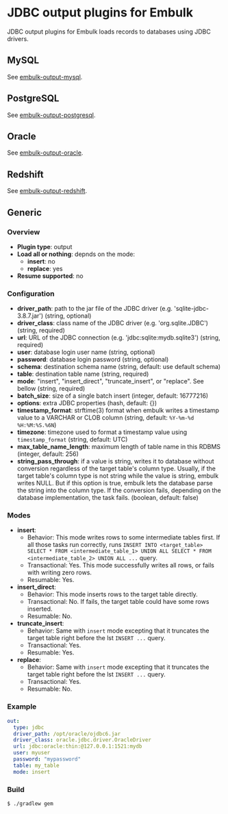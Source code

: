 # JDBC output plugins for Embulk

JDBC output plugins for Embulk loads records to databases using JDBC drivers.

## MySQL

See [embulk-output-mysql](embulk-output-mysql/).

## PostgreSQL

See [embulk-output-postgresql](embulk-output-postgresql/).

## Oracle

See [embulk-output-oracle](embulk-output-oracle/).

## Redshift

See [embulk-output-redshift](embulk-output-redshift/).

## Generic

### Overview

* **Plugin type**: output
* **Load all or nothing**: depnds on the mode:
  * **insert**: no
  * **replace**: yes
* **Resume supported**: no

### Configuration

- **driver_path**: path to the jar file of the JDBC driver (e.g. 'sqlite-jdbc-3.8.7.jar') (string, optional)
- **driver_class**: class name of the JDBC driver (e.g. 'org.sqlite.JDBC') (string, required)
- **url**: URL of the JDBC connection (e.g. 'jdbc:sqlite:mydb.sqlite3') (string, required)
- **user**: database login user name (string, optional)
- **password**: database login password (string, optional)
- **schema**: destination schema name (string, default: use default schema)
- **table**: destination table name (string, required)
- **mode**: "insert", "insert_direct", "truncate_insert", or "replace". See bellow (string, required)
- **batch_size**: size of a single batch insert (integer, default: 16777216)
- **options**: extra JDBC properties (hash, default: {})
- **timestamp_format**: strftime(3) format when embulk writes a timestamp value to a VARCHAR or CLOB column (string, default: `%Y-%m-%d %H:%M:%S.%6N`)
- **timezone**: timezone used to format a timestamp value using `timestamp_format` (string, default: UTC)
- **max_table_name_length**: maximum length of table name in this RDBMS (integer, default: 256)
- **string_pass_through**: if a value is string, writes it to database without conversion regardless of the target table's column type. Usually, if the target table's column type is not string while the value is string, embulk writes NULL. But if this option is true, embulk lets the database parse the string into the column type. If the conversion fails, depending on the database implementation, the task fails. (boolean, default: false)

### Modes

* **insert**:
  * Behavior: This mode writes rows to some intermediate tables first. If all those tasks run correctly, runs `INSERT INTO <target_table> SELECT * FROM <intermediate_table_1> UNION ALL SELECT * FROM <intermediate_table_2> UNION ALL ...` query.
  * Transactional: Yes. This mode successfully writes all rows, or fails with writing zero rows.
  * Resumable: Yes.
* **insert_direct**:
  * Behavior: This mode inserts rows to the target table directly.
  * Transactional: No. If fails, the target table could have some rows inserted.
  * Resumable: No.
* **truncate_insert**:
  * Behavior: Same with `insert` mode excepting that it truncates the target table right before the lst `INSERT ...` query.
  * Transactional: Yes.
  * Resumable: Yes.
* **replace**:
  * Behavior: Same with `insert` mode excepting that it truncates the target table right before the lst `INSERT ...` query.
  * Transactional: Yes.
  * Resumable: No.

### Example

```yaml
out:
  type: jdbc
  driver_path: /opt/oracle/ojdbc6.jar
  driver_class: oracle.jdbc.driver.OracleDriver
  url: jdbc:oracle:thin:@127.0.0.1:1521:mydb
  user: myuser
  password: "mypassword"
  table: my_table
  mode: insert
```

### Build

```
$ ./gradlew gem
```
